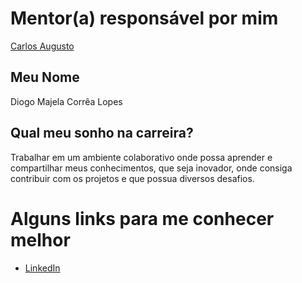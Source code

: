 # Mentor(a) responsável por mim

  [Carlos Augusto](/profiles/mentors/profiles/carlos_augusto.md)

## Meu Nome

Diogo Majela Corrêa Lopes

## Qual meu sonho na carreira?
Trabalhar em um ambiente colaborativo onde possa aprender e compartilhar meus conhecimentos, que seja inovador, onde consiga contribuir com os projetos e que possua diversos desafios.

# Alguns links para me conhecer melhor

- [LinkedIn](https://www.linkedin.com/in/diogo-lopes-1055a311b/)

